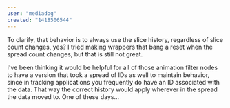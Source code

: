 ```yaml
---
user: "mediadog"
created: "1418506544"
---
```


To clarify, that behavior is to always use the slice history, regardless of slice count changes, yes?  I tried making wrappers that bang a reset when the spread count changes, but that is still not great.

I've been thinking it would be helpful for all of those animation filter nodes to have a version that took a spread of IDs as well to maintain behavior, since in tracking applications you frequently do have an ID associated with the data.  That way the correct history would apply wherever in the spread the data moved to.  One of these days...

